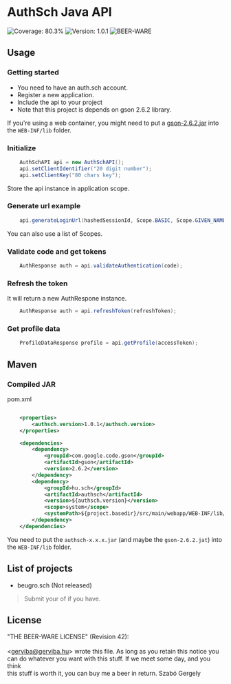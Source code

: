 AuthSch Java API
===

![Coverage: 80.3%](https://img.shields.io/badge/coverage-80.3%25-green.svg)
![Version: 1.0.1](https://img.shields.io/badge/version-1.0.1-blue.svg)
![BEER-WARE](https://img.shields.io/badge/license-BEER--WARE-yellow.svg)

## Usage

### Getting started

- You need to have an auth.sch account.
- Register a new application.
- Include the api to your project
- Note that this project is depends on gson 2.6.2 library.

If you're using a web container, you might need to put a [gson-2.6.2.jar](https://repo1.maven.org/maven2/com/google/code/gson/gson/2.6.2/) into the `WEB-INF/lib` folder.

### Initialize

```java
    AuthSchAPI api = new AuthSchAPI();
    api.setClientIdentifier("20 digit number");
    api.setClientKey("80 chars key");
```

Store the api instance in application scope.

### Generate url example

```java
    api.generateLoginUrl(hashedSessionId, Scope.BASIC, Scope.GIVEN_NAME, Scope.MAIL));
```

You can also use a list of Scopes.

### Validate code and get tokens

```java
    AuthResponse auth = api.validateAuthentication(code);
```

### Refresh the token

It will return a new AuthRespone instance.

```java
    AuthResponse auth = api.refreshToken(refreshToken);
```


### Get profile data

```java
    ProfileDataResponse profile = api.getProfile(accessToken);
```

## Maven 

### Compiled JAR

pom.xml

```XML

    <properties>
        <authsch.version>1.0.1</authsch.version>
    </properties>

    <dependencies>
        <dependency>
            <groupId>com.google.code.gson</groupId>
            <artifactId>gson</artifactId>
            <version>2.6.2</version>
        </dependency>
        <dependency>
            <groupId>hu.sch</groupId>
            <artifactId>authsch</artifactId>
            <version>${authsch.version}</version>
            <scope>system</scope>
            <systemPath>${project.basedir}/src/main/webapp/WEB-INF/lib/authsch-${authsch.version}.jar</systemPath>
        </dependency>
    </dependencies>
```

You need to put the `authsch-x.x.x.jar` (and maybe the `gson-2.6.2.jat`) into the `WEB-INF/lib` folder.


## List of projects

- beugro.sch (Not released)

> Submit your of if you have.

## License

 "THE BEER-WARE LICENSE" (Revision 42): <br>
<br>
 &lt;gerviba@gerviba.hu&gt; wrote this file. As long as you retain this notice you <br>
can do whatever you want with this stuff. If we meet some day, and you think <br>
this stuff is worth it, you can buy me a beer in return.       Szabó Gergely <br>
